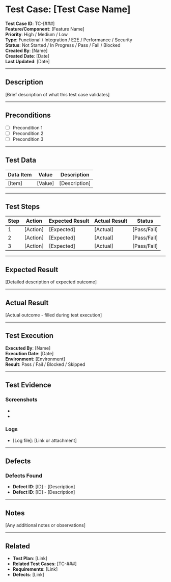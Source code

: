 # Test Case: [Test Case Name]

**Test Case ID**: TC-[###]  
**Feature/Component**: [Feature Name]  
**Priority**: High / Medium / Low  
**Type**: Functional / Integration / E2E / Performance / Security  
**Status**: Not Started / In Progress / Pass / Fail / Blocked  
**Created By**: [Name]  
**Created Date**: [Date]  
**Last Updated**: [Date]

---

## Description

[Brief description of what this test case validates]

---

## Preconditions

- [ ] Precondition 1
- [ ] Precondition 2
- [ ] Precondition 3

---

## Test Data

| Data Item | Value | Description |
|-----------|-------|-------------|
| [Item] | [Value] | [Description] |

---

## Test Steps

| Step | Action | Expected Result | Actual Result | Status |
|------|--------|-----------------|---------------|--------|
| 1 | [Action] | [Expected] | [Actual] | [Pass/Fail] |
| 2 | [Action] | [Expected] | [Actual] | [Pass/Fail] |
| 3 | [Action] | [Expected] | [Actual] | [Pass/Fail] |

---

## Expected Result

[Detailed description of expected outcome]

---

## Actual Result

[Actual outcome - filled during test execution]

---

## Test Execution

**Executed By**: [Name]  
**Execution Date**: [Date]  
**Environment**: [Environment]  
**Result**: Pass / Fail / Blocked / Skipped

---

## Test Evidence

### Screenshots

- [Screenshot 1]: [Description]
- [Screenshot 2]: [Description]

### Logs

- [Log file]: [Link or attachment]

---

## Defects

### Defects Found

- **Defect ID**: [ID] - [Description]
- **Defect ID**: [ID] - [Description]

---

## Notes

[Any additional notes or observations]

---

## Related

- **Test Plan**: [Link]
- **Related Test Cases**: [TC-###]
- **Requirements**: [Link]
- **Defects**: [Link]

